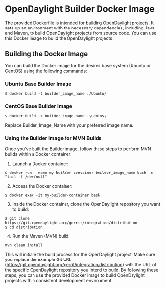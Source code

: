 # OpenDaylight Builder Docker Image

The provided Dockerfile is intended for building OpenDaylight projects. It sets up an environment with the necessary dependencies, including Java and Maven, to build OpenDaylight projects from source code. You can use this Docker image to build the OpenDaylight projects

## Building the Docker Image

You can build the Docker image for the desired base system (Ubuntu or CentOS) using the following commands:

### Ubuntu Base Builder Image

```
$ docker build -t builder_image_name ./Ubuntu/
```

### CentOS Base Builder Image

```
$ docker build -t builder_image_name .\Centos\
```

Replace Builder_Image_Name with your preferred image name.

### Using the Builder Image for MVN Builds

Once you've built the Builder image, follow these steps to perform MVN builds within a Docker container:

1) Launch a Docker container:

```
$ docker run --name my-builder-container builder_image_name bash -c "tail -f /dev/null"

```

2) Access the Docker container:

```
$ docker exec -it my-builder-container bash
```

3) Inside the Docker container, clone the OpenDaylight repository you want to build:

```
$ git clone https://git.opendaylight.org/gerrit/integration/distribution
$ cd distribution
```

4) Run the Maven (MVN) build:

```
mvn clean install
```

This will initiate the build process for the OpenDaylight project. Make sure you replace the example Git URL (https://git.opendaylight.org/gerrit/integration/distribution) with the URL of the specific OpenDaylight repository you intend to build.
By following these steps, you can use the provided Docker image to build OpenDaylight projects with a consistent development environment.
